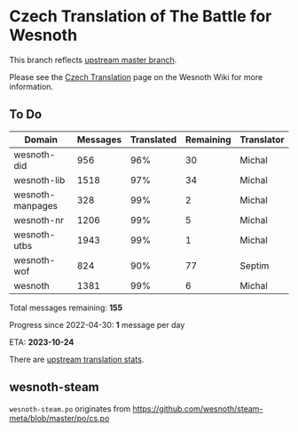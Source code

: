 # Czech Translation of The Battle for Wesnoth

This branch reflects [upstream master branch](https://github.com/wesnoth/wesnoth/tree/master).

Please see the [Czech Translation](https://wiki.wesnoth.org/CzechTranslation) page on the Wesnoth Wiki for more information.

## To Do

Domain | Messages | Translated | Remaining | Translator
------ | -------- | ---------- | --------- | ----------
wesnoth-did | 956 | 96% | 30 | Michal
wesnoth-lib | 1518 | 97% | 34 | Michal
wesnoth-manpages | 328 | 99% | 2 | Michal
wesnoth-nr | 1206 | 99% | 5 | Michal
wesnoth-utbs | 1943 | 99% | 1 | Michal
wesnoth-wof | 824 | 90% | 77 | Septim
wesnoth | 1381 | 99% | 6 | Michal

Total messages remaining: **155**

Progress since 2022-04-30: **1** message per day

ETA: **2023-10-24**

There are [upstream translation stats](https://www.wesnoth.org/gettext/?view=langs&version=master&lang=cs).

## wesnoth-steam
`wesnoth-steam.po` originates from https://github.com/wesnoth/steam-meta/blob/master/po/cs.po
